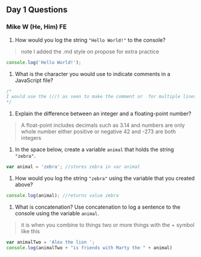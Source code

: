 ## Day 1 Questions
### Mike W (He, Him) FE

1. How would you log the string `"Hello World!"` to the console?
> note I added the .md style on propose for extra practice   

```JavaScript
console.log('Hello World!');
```


1. What is the character you would use to indicate comments in a JavaScript file?
```JavaScript
/*
I would use the (//) as seen to make the comment or  for multiple lines
*/
```
1. Explain the difference between an integer and a floating-point number?

 > A float-point includes decimals such as 3.14 and numbers are only whole number either positive or negative 42 and -273 are both integers


1. In the space below, create a variable `animal` that holds the string `"zebra"`.

```JavaScript
var animal = 'zebra'; //stores zebra in var animal
```

1. How would you log the string `"zebra"` using the variable that you created above?

```JavaScript
console.log(animal); //returns value zebra
```
1. What is concatenation? Use concatenation to log a sentence to the console using the variable `animal`.
>it is when you combine to things two or more things with the + symbol like this

```JavaScript
var animalTwo = 'Alex the lion ';
console.log(animalTwo + "is friends with Marty the " + animal)
```
